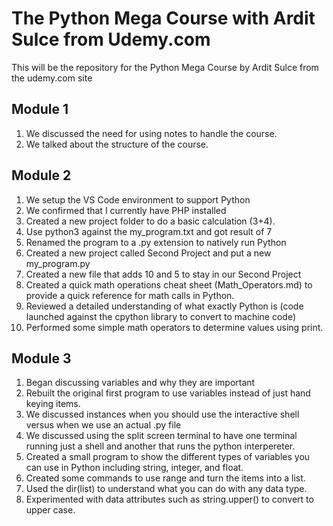 # The Python Mega Course with Ardit Sulce from Udemy.com
This will be the repository for the Python Mega Course by Ardit Sulce from the udemy.com site


## Module 1
1. We discussed the need for using notes to handle the course.
2. We talked about the structure of the course.

## Module 2
1. We setup the VS Code environment to support Python
2. We confirmed that I currently have PHP installed
3. Created a new project folder to do a basic calculation (3+4). 
4. Use python3 against the my_program.txt and got result of 7
5. Renamed the program to a .py extension to natively run Python
6. Created a new project called Second Project and put a new my_program.py
7. Created a new file that adds 10 and 5 to stay in our Second Project
8. Created a quick math operations cheat sheet (Math_Operators.md) to provide a quick reference for math calls in Python.
9. Reviewed a detailed understanding of what exactly Python is (code launched against the cpython library to convert to machine code)
10. Performed some simple math operators to determine values using print. 

## Module 3
1. Began discussing variables and why they are important
2. Rebuilt the original first program to use variables instead of just hand keying items. 
3. We discussed instances when you should use the interactive shell versus when we use an actual .py file
4. We discussed using the split screen terminal to have one terminal running just a shell and another that runs the python interpereter.
5. Created a small program to show the different types of variables you can use in Python including string, integer, and float. 
6. Created some commands to use range and turn the items into a list.
7. Used the dir(list) to understand what you can do with any data type.
8. Experimented with data attributes such as string.upper() to convert to upper case. 
